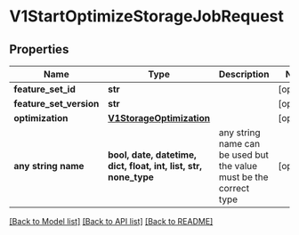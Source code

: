 # V1StartOptimizeStorageJobRequest


## Properties
Name | Type | Description | Notes
------------ | ------------- | ------------- | -------------
**feature_set_id** | **str** |  | [optional] 
**feature_set_version** | **str** |  | [optional] 
**optimization** | [**V1StorageOptimization**](V1StorageOptimization.md) |  | [optional] 
**any string name** | **bool, date, datetime, dict, float, int, list, str, none_type** | any string name can be used but the value must be the correct type | [optional]

[[Back to Model list]](../README.md#documentation-for-models) [[Back to API list]](../README.md#documentation-for-api-endpoints) [[Back to README]](../README.md)


